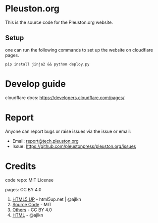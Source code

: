 # Pleuston.org

This is the source code for the Pleuston.org website.

## Setup

one can run the following commands to set up the website on cloudflare pages.

```
pip install jinja2 && python deploy.py
```

# Develop guide

cloudflare docs: https://developers.cloudflare.com/pages/

# Report

Anyone can report bugs or raise issues via the issue or email:
- Email: <report@tech.pleuston.org>
- Issue: https://github.com/pleustonpress/pleuston.org/issues

# Credits

code repo: MIT License

pages: CC BY 4.0

1. [HTML5 UP](https://html5up.net/) - html5up.net | @ajlkn
2. [Source Code](https://github.com/pleustonpress/pleuston.org/blob/main/licenses/content.txt) - MIT
3. [Others](https://github.com/pleustonpress/pleuston.org/blob/main/licenses/content.txt) - CC BY 4.0
4. [HTML](https://github.com/pleustonpress/pleuston.org/blob/main/licenses/website.txt) - @ajlkn